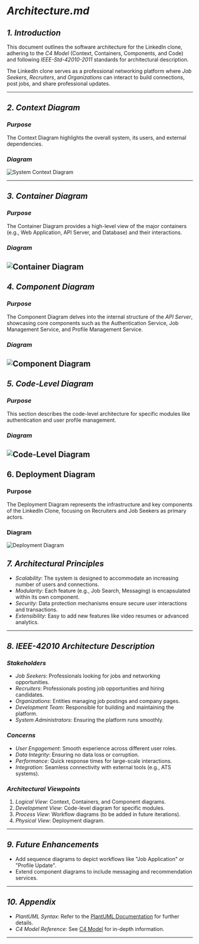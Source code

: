 # *Architecture.md*

## *1. Introduction*
This document outlines the software architecture for the LinkedIn clone, adhering to the *C4 Model* (Context, Containers, Components, and Code) and following *IEEE-Std-42010-2011* standards for architectural description. 

The LinkedIn clone serves as a professional networking platform where *Job Seekers*, *Recruiters*, and *Organizations* can interact to build connections, post jobs, and share professional updates.

---

## *2. Context Diagram*
### *Purpose*
The Context Diagram highlights the overall system, its users, and external dependencies.

### *Diagram*
![System Context Diagram](https://www.plantuml.com/plantuml/png/TP51Rzim38Nl-XMSxq6nzhR3q3Z9XWrPLoGTTbObsXKYYm55jmY2_VT9Lk9v1kgJ_Dv7Ye-wZw9P-iwh3nOR5n1sczNJyk7hTWF6wnX7VRbw-ha3ROHOgNXmuQXPTy1eH8VM8vmLfA_Mvj0ozS6ko1F3xnSdM1nYYrpKsYTiKBzGaAdsPzAyt0Rdzq2FZO0Gi6jV1ApBipWAIfMwwZizmnxnW5o1Zl0h8d-yUZiqt3kPMBTNQsax5qRvJgb_6Qkj2mUqtmAiF0M4_IaATfcz72_3JYfo3tXaQbpw-w63Rh738BdcAizByjnR5yM5TbwHh3Z77qXSuupEsLDUVdK61tWmJdbJnbDleTfqsld_a45HLej-rZ7rMfTJCTUrKiFIO67fBIm-Zpa-fIqPWt6CK5t1uIqIcGVDMCtq5l5cUJpw4pJ4Wr7eMrXuRARm8qM1IVeBU3VUNn9bjEm5fjaJNVmHBtaJlSTWvsnvi95TrmCen7YpGs67hmXv7PMwJzLzv_y2) 

---

## *3. Container Diagram*
### *Purpose*
The Container Diagram provides a high-level view of the major containers (e.g., Web Application, API Server, and Database) and their interactions.

### *Diagram*
![Container Diagram](https://www.plantuml.com/plantuml/png/fLHFJ_j64BtxKymlfo11N5MSUeA6yASAa68GnsXjJvAbwrrtPnsJLltkdR53OWihgbGksHdFl3TlzmrN59GFLM6Y7pckj4MONawT3OgFFlgXRMQg764JGac_nB5NzMIjmwPAAqAVSI7QCCbS4PT6MS6ve90RdSRJouk5fDuUvt6XAA3drF80FIc5CrgW9sV70dOEepV-6V7lDPJUhP18EwiCr1i7N44mr_OFp1yiJ8sp2C51eQnQysc3sZTDsY0ecmEFPZ4Baz5PbEoOlLZ-wYgRAxyRcmP5ssKcA4pNXnsTmTyHyDzXrd6DwLAL9PU-OmhNPMbqfW8F9yE-e6AU3se6DyRL12A7P3njMJT_XfhlJAQ4qgYmShw0hLQGUbTBgKpPPonSoahsf8zDCCWBJnnlKUAPLQd13hdACgHlb-OijE2GurPdE42kIhrSgu2rseccnGFSjP7GFBaSMMqy-omzmpUJk2eWDTTEc5MS1cdo-6U550O93agMX5x64A9Z5f8sso6KuprJYCJCUGHseBOYqBYrpXfsaGwv2kexfMHJHS9pipyAui9HM7jCVfzBb0G6fYFC-Tv6CXATDnIb6rI4XTAcesKcSLT5WZQ_yph_EXDWKs9TqAkzwkRLgc53g2fikdV58TemS5tFyWb-dlmamQEinvSYrUyHDP9oNl_LPBwJbcfNS4U7Tz5cUig2roLsdwVqMEYg0AfIolXZgqtuze03-ZwSh9XcbDzSAlPfBFqPq5jblkA5TrkTCmDNWz4Kj5stm1wD2fWV7l-VA7f1i_-_SbpVDyBMIA-lYuJBZZMTXHikEu3qjqFUic_tPYDcoMlSxMxX_mT0hsbuVswThvN_Rs03_PqDUK6LK_pkTK0wrT9p_GbZdmJfEhjZehvRJm4CkDIx38cG-XOy1NBqtos6RBFtcDm9TqN9_VFxSZwxcptTZC-YAvPP5UPV)
---

## *4. Component Diagram*
### *Purpose*
The Component Diagram delves into the internal structure of the *API Server*, showcasing core components such as the Authentication Service, Job Management Service, and Profile Management Service.

### *Diagram*
![Component Diagram](https://www.plantuml.com/plantuml/png/RPF1RgCm48RlFCMezuexXrNRj9LORNUpGUnzWYTW1Up87XBbxTS6x1gKcptpOSt_QNYnZ8R7eSyQFLoq8iNmL5ioK2ecSyA6dW0jr6KAl8xSkODiaALMK96voWNqhHJT6tsIFS4NAcnfSBK9Myef-PlufiqPTbefQlp3TaANUef-aRNOIjL2TRTCmyJ5Oah-r4Ue24tJ0Ie11tAzWPIO1_zGZf_dTk1yIxzsex0_V1A9ROAbvrkh59hboOb9vayhAVg6pPcKW7TaFA8bJyVBIlU-d9_oXoohItX-_Z6PXW9-QJTrNibMZPVG2j8B-2Vfbdy8oQ5c0nDq5qkmr7jWeb97xJhaV2vG1A8r1toh3jr4aUk_6Nsp1FuMW9MQPLfuxScmY-dpUIegyG3sKY2xOGq9lu7OsooatR0LQqFvWTX8kX9CI-tRMKYUyeyrnFmFtuPe8shOSdz7CdTlncQ9Z2trITnqmLQsal8OJP5a8TnsG37_kBWayBNj6xj3_Gv_BWwQcHTIOXpw_m00)
---

## *5. Code-Level Diagram*
### *Purpose*
This section describes the code-level architecture for specific modules like authentication and user profile management.

### *Diagram*
![Code-Level Diagram](https://www.plantuml.com/plantuml/png/bLLDRzGm4Btlhx1wAH_geHnN2BLgEHI1XDfVCBMd6uDZ1yzasmhntuattlHb6oYS4Z_Fn_ER5-TCbBBsRLWTcqk-yv7DftHhRfY_SnP3qPbhjhdtEYnNDf182HZtpS-LCM-DZsfa1rov7N2ZsSUDYTGohhab7n3eIEG-vJ7fQqvtFh3fnkSEsoRlJ4WR7r-zdW6fLqI4ATjcu2K3-cjLUKx4WMUks0jKRMexYezBx6lBBeaE3P75rlFzUTS5RoagCjcV3NZKKyvPD4mk-CY8IT-sb4Scdxte-uyF7MVFqV87mzExG83hBQbFSTZVlpwHx3j7ofKGShn8CR8jmK3JJk3856Pz-WnvLv5BKeRCiiHHHNVDFtgMsGJ9MkwqRY2jGMFWyotTpYLJhu4HS2ms-wuqNXvevLVcnwwyBda3Y0q3VJmOj3GfQ_2Y5nITBteYusg10oMfeYWbd0Ta11Kngwndnb3INWu7UrFGkVUIA1flMCubj2agHuNHPQO3RKOieJ8rh9H7RHm7db0mLzjoH1vsHFwV2fm02XrEpRdQ4bbyOH7QCB1eHsGsW-XABNG5-otdlpCjUVhSwRNZIEBON7FOpL8QtydgwHuzEZqo9oVbCLqLQvFkurBCcoFyLDVx3sqvT9p-kkeegxB4xIhIM4R9_w7ZfDpQy8DjA6w6MjFrYe53zX1KHeILoWu6ZBvcCLjF-BsK5AY6MqDIGr94F7VE5uJ2WPvLEYpmT5dY4HS2fqiJugfje0WuXoVmohtmvyWfC1X5AHUd0CJHbUTaL6033VVOl9_O9gM0YEDDvdzjUCRHzMtu3G00)
---

## 6. Deployment Diagram
### Purpose
The Deployment Diagram represents the infrastructure and key components of the LinkedIn Clone, focusing on Recruiters and Job Seekers as primary actors.

### Diagram
![Deployment Diagram](https://www.plantuml.com/plantuml/png/XLLHJzim47xthx2wXxt01cs1RGyJQTC8fhPhAOW7j0SdCIKZiJlRGK9J__iklZYOX8mYHSbzdp-VlxipvzemPSeY9_en4pkcM45ZbZnkbIn5EfMvLFH3zBNwynX2ffp-9HH-apOvF9q5qHV4f4gvgkCdOH3EXZOUIM4mEibXETbxqaakoxHFEvf6esdKrOx6uT4eUbSxPOR5JFUdVXATp4PT-U5PC3izUbUU9GRYVQa7uIHymvRPsNWwchwhhNXYcDZcl5T_68sZSKVVAH5CRd354rLcXgi1PPesNmx-8MEwuVonnk4JlmXvIM0GAKYKYvJEsNDDT27C3li3zW9LUijZ6knsbWRlyDgXB9d9dZXTo3ZBUKF6pug_VxLzTVJNkxk8l_bSiXI0d8caPiqdDU65j8JdfzyQZgoUkAB7ljeniflVtOq6oe89jkK55yOkoXB-wpLhfUGzfDs3Llwkf3QPs7OP-_zdD_Ip6xQpMt2jsRQhw_0DPofvw06X3sHHW2mKGWew4o3KIMpVgaFefkcb42waw-nIHnbirlC6jLG8XAuWZRsMWlisTiqpQvV6yBwbkvGTPGYrjIlBjQSxbKBmf3ehHdqBEOOwnvrM5vFpJtk7HW1tmzjh4Dnkw6Q4vnpvmC-WD0zOoEhDXwvO76TciSRUN_jG85Z-RB94OsNmc4smbUUjL32mJQAMYp5NbRjPmR8SV3BPVPOmPuCrgjGF7S1LekaIXy367wdd9Mdk4tfu-BsUTlgDNWe8LOF-b35wSNsz-bmzDiHTBqXtyzvPWMI2SfOwdm0dM5r2IdzA3hKbkBWVXmW0pMm338CAzkW-ol0j2cdM0nDR66WR8nMdjd_hwTS7r6zTuZJjigLq2oDkO2HjSnxuFhQs6G7rPfTBbZfzUbb0exPqwo83ULtoadl_8gfaD76uzNeDj0icKj1gRWvSHqZLcMstREFQdkN2rBtH8GxxYAHfrZPzBhVMELTnFFyve6MH_mC0)

## *7. Architectural Principles*
- *Scalability*: The system is designed to accommodate an increasing number of users and connections.
- *Modularity*: Each feature (e.g., Job Search, Messaging) is encapsulated within its own component.
- *Security*: Data protection mechanisms ensure secure user interactions and transactions.
- *Extensibility*: Easy to add new features like video resumes or advanced analytics.

---

## *8. IEEE-42010 Architecture Description*
### *Stakeholders*
- *Job Seekers*: Professionals looking for jobs and networking opportunities.
- *Recruiters*: Professionals posting job opportunities and hiring candidates.
- *Organizations*: Entities managing job postings and company pages.
- *Development Team*: Responsible for building and maintaining the platform.
- *System Administrators*: Ensuring the platform runs smoothly.

### *Concerns*
- *User Engagement*: Smooth experience across different user roles.
- *Data Integrity*: Ensuring no data loss or corruption.
- *Performance*: Quick response times for large-scale interactions.
- *Integration*: Seamless connectivity with external tools (e.g., ATS systems).

### *Architectural Viewpoints*
1. *Logical View*: Context, Containers, and Component diagrams.
2. *Development View*: Code-level diagram for specific modules.
3. *Process View*: Workflow diagrams (to be added in future iterations).
4. *Physical View*: Deployment diagram.

---

## *9. Future Enhancements*
- Add sequence diagrams to depict workflows like "Job Application" or "Profile Update".
- Extend component diagrams to include messaging and recommendation services.

---

## *10. Appendix*
- *PlantUML Syntax*: Refer to the [PlantUML Documentation](https://plantuml.com/) for further details.
- *C4 Model Reference*: See [C4 Model](https://c4model.com/) for in-depth information.

---
